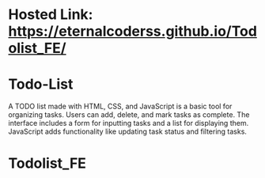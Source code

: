 # Hosted Link: https://eternalcoderss.github.io/Todolist_FE/
# Todo-List
A TODO list made with HTML, CSS, and JavaScript is a basic tool for organizing tasks. Users can add, delete, and mark tasks as complete. The interface includes a form for inputting tasks and a list for displaying them. JavaScript adds functionality like updating task status and filtering tasks.
# Todolist_FE
